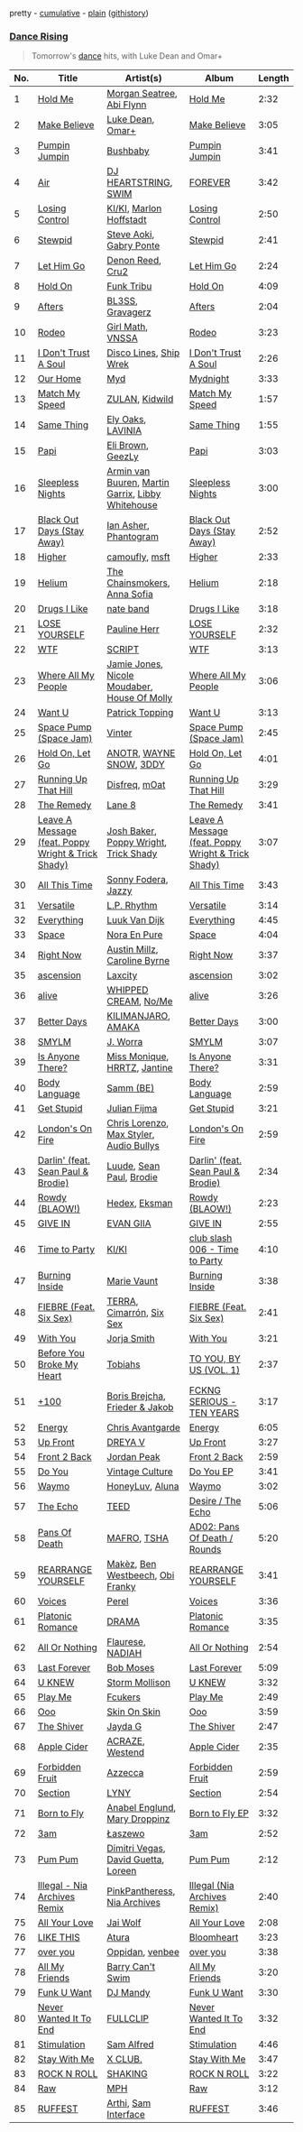pretty - [cumulative](/playlists/cumulative/Dance%20Rising.md) - [plain](/playlists/plain/37i9dQZF1DX8tZsk68tuDw) ([githistory](https://github.githistory.xyz/vitokorn/spotify-playlist-archive/blob/master/playlists/plain/37i9dQZF1DX8tZsk68tuDw))
### [Dance Rising](https://open.spotify.com/playlist/37i9dQZF1DX8tZsk68tuDw)

> Tomorrow's <a href="spotify:genre:edm_dance">dance</a> hits, with Luke Dean and Omar+

| No. | Title | Artist(s) | Album | Length |
|---|---|---|---|---|
| 1 | [Hold Me](https://open.spotify.com/track/2uxRNIseE14NHEh38SaEeZ) | [Morgan Seatree](https://open.spotify.com/artist/0GInfEJXl2kGPhSsVqEqXh), [Abi Flynn](https://open.spotify.com/artist/734bmNflMslwf81kYoy7bs) | [Hold Me](https://open.spotify.com/album/0xq1Ug8C06g4znM3QizelQ) | 2:32 |
| 2 | [Make Believe](https://open.spotify.com/track/7IoTUnyyvbMEY2UuE2Tmsx) | [Luke Dean](https://open.spotify.com/artist/2BhXOZ96YbOdXz8F6HVUw4), [Omar+](https://open.spotify.com/artist/06HO1b1nd4kQzRakdZBTSc) | [Make Believe](https://open.spotify.com/album/0WsYBIIe88Cbqs6QpwYqMy) | 3:05 |
| 3 | [Pumpin Jumpin](https://open.spotify.com/track/1VhNZmtGQPnJlzZStAYn5j) | [Bushbaby](https://open.spotify.com/artist/6YYg4TQoF8cp50IuM2vU4C) | [Pumpin Jumpin](https://open.spotify.com/album/0WyIwrLoLBoS30ES2bgnXF) | 3:41 |
| 4 | [Air](https://open.spotify.com/track/1hGFbfiUfo4xVIR0R706rR) | [DJ HEARTSTRING](https://open.spotify.com/artist/5tcwaJBUyEdxQxvieuQxU7), [SWIM](https://open.spotify.com/artist/1OxXLWb0AXEgOfTUzlDg3V) | [FOREVER](https://open.spotify.com/album/45eDwIUGCbJKLNGwXj00Jh) | 3:42 |
| 5 | [Losing Control](https://open.spotify.com/track/3gJ16QEGGhLFPNLvbXgB1u) | [KI/KI](https://open.spotify.com/artist/0UMs6dTf23FC2fHc40fXNS), [Marlon Hoffstadt](https://open.spotify.com/artist/0HHa7ZJZxUQlg5l2mB0N0f) | [Losing Control](https://open.spotify.com/album/4x4LKLSlnUfLVCHKDmD9LV) | 2:50 |
| 6 | [Stewpid](https://open.spotify.com/track/4ZCs1ZodLShvfhYLDrJExa) | [Steve Aoki](https://open.spotify.com/artist/77AiFEVeAVj2ORpC85QVJs), [Gabry Ponte](https://open.spotify.com/artist/5ENS85nZShljwNgg4wFD7D) | [Stewpid](https://open.spotify.com/album/45VtC7hbjqdnloYG2e8jO4) | 2:41 |
| 7 | [Let Him Go](https://open.spotify.com/track/2ir5RP1s9KMC8P6h1eMJsk) | [Denon Reed](https://open.spotify.com/artist/7uPcIYxrvLRWaL0xQU4TnE), [Cru2](https://open.spotify.com/artist/6uvHjbvYhxT5K481Ph53H1) | [Let Him Go](https://open.spotify.com/album/4kqyenhfePkTqSPqfPOOmg) | 2:24 |
| 8 | [Hold On](https://open.spotify.com/track/0zKGqyfegTfDT2ZwKCiSW9) | [Funk Tribu](https://open.spotify.com/artist/1vK8NnrPlBlF34LaiFX1SK) | [Hold On](https://open.spotify.com/album/1M5wUrormWAz4REo5hAwDs) | 4:09 |
| 9 | [Afters](https://open.spotify.com/track/3zBgyblLVca62srEQa1RPC) | [BL3SS](https://open.spotify.com/artist/6kbR2eL4hecj3rFwGOsYsI), [Gravagerz](https://open.spotify.com/artist/2zoy9aYWHueNXCIqh2MStc) | [Afters](https://open.spotify.com/album/1ijY6TU6pZ8AtvwnWnLip1) | 2:04 |
| 10 | [Rodeo](https://open.spotify.com/track/3KtJMh6nkI5Sv8YUayxsKm) | [Girl Math](https://open.spotify.com/artist/5ME3kZ92gTA4IcXDauJmz5), [VNSSA](https://open.spotify.com/artist/6fjbZ7zQBYEy3kvB5JL5PM) | [Rodeo](https://open.spotify.com/album/4lUpiJgxMtkPx0NIQH1uV2) | 3:23 |
| 11 | [I Don't Trust A Soul](https://open.spotify.com/track/6XIh9BtczdxO7HRQwrIPti) | [Disco Lines](https://open.spotify.com/artist/5Kmr0b3ip8g9P2i0dLTC3Z), [Ship Wrek](https://open.spotify.com/artist/1ic0FHNGIjXZAWH6O6Reif) | [I Don't Trust A Soul](https://open.spotify.com/album/1K34ZHVTpDsWUvvHjwfBQP) | 2:26 |
| 12 | [Our Home](https://open.spotify.com/track/5r29ub7D58nOi0vZbnvWGv) | [Myd](https://open.spotify.com/artist/3QFiymmbJlVBPpnrOatEAk) | [Mydnight](https://open.spotify.com/album/2MVB6MztUF4iFQCcbBYmOe) | 3:33 |
| 13 | [Match My Speed](https://open.spotify.com/track/0Jc3LSbd1KQaKpMC716iBX) | [ZULAN](https://open.spotify.com/artist/2Yz9F5lQVc0p6SDxkw2BvF), [Kidwild](https://open.spotify.com/artist/5IR3SxDdtCCw6KD1aoF6w9) | [Match My Speed](https://open.spotify.com/album/5BZIFHtGU9M94e69CJS12P) | 1:57 |
| 14 | [Same Thing](https://open.spotify.com/track/6XMNNNDOnkTXSh567RaGsb) | [Ely Oaks](https://open.spotify.com/artist/2MdFJmUQf3ckA99IhFF9my), [LAVINIA](https://open.spotify.com/artist/3VASiWHuSkZzujob6UXob6) | [Same Thing](https://open.spotify.com/album/0YXGVn9prM1CoWIiZNGfyL) | 1:55 |
| 15 | [Papi](https://open.spotify.com/track/4wYTybPU1G7ZuXKjMdrn54) | [Eli Brown](https://open.spotify.com/artist/5lVNSw2GPci8kebrAQpZqU), [GeezLy](https://open.spotify.com/artist/2pm5MR0BU1dzvOd7ernZQc) | [Papi](https://open.spotify.com/album/21T52MdMD1iecNLNbMvBhg) | 3:03 |
| 16 | [Sleepless Nights](https://open.spotify.com/track/39pgWHKvgtSlvEI0AWvi62) | [Armin van Buuren](https://open.spotify.com/artist/0SfsnGyD8FpIN4U4WCkBZ5), [Martin Garrix](https://open.spotify.com/artist/60d24wfXkVzDSfLS6hyCjZ), [Libby Whitehouse](https://open.spotify.com/artist/0myPBTBG3ODlKVBEf5OSBe) | [Sleepless Nights](https://open.spotify.com/album/7oqrJHKyfWOJGJqLSG4iDW) | 3:00 |
| 17 | [Black Out Days (Stay Away)](https://open.spotify.com/track/6r7b1UHvO3fBZe7wBXWTaZ) | [Ian Asher](https://open.spotify.com/artist/5IrxhrMyvZxzgPYrC9j2km), [Phantogram](https://open.spotify.com/artist/1l9d7B8W0IHy3LqWsxP2SH) | [Black Out Days (Stay Away)](https://open.spotify.com/album/5tqjvPX88OX1OpVo1QGBYC) | 2:52 |
| 18 | [Higher](https://open.spotify.com/track/6BSQNP60x1gUBToCF66S6r) | [camoufly](https://open.spotify.com/artist/6ZmJg6NCjGmRgC2GEI86pQ), [msft](https://open.spotify.com/artist/2G8vzUhESNnXthOWoZn3mx) | [Higher](https://open.spotify.com/album/2GcTWVCHl9KR00vBbMv7Uj) | 2:33 |
| 19 | [Helium](https://open.spotify.com/track/6boSF01JluHcotXBvUcnEz) | [The Chainsmokers](https://open.spotify.com/artist/69GGBxA162lTqCwzJG5jLp), [Anna Sofia](https://open.spotify.com/artist/3ONUI6Gh4s7kcv3h0EuG2K) | [Helium](https://open.spotify.com/album/2dMZhbMxAjRSWPjSOUkr1B) | 2:18 |
| 20 | [Drugs I Like](https://open.spotify.com/track/6I96oT2ZcOypVJkmqSujtr) | [nate band](https://open.spotify.com/artist/2n0lFF6QKRjr0jGB9UIT1W) | [Drugs I Like](https://open.spotify.com/album/57JsFYnRzXiB4WMUsyfKPg) | 3:18 |
| 21 | [LOSE YOURSELF](https://open.spotify.com/track/5vFQLe2rxYj0N3fOXIxErQ) | [Pauline Herr](https://open.spotify.com/artist/66VgJGpaRMwrNaS2MPqIDf) | [LOSE YOURSELF](https://open.spotify.com/album/16F8h09SzhLCFLC1rBWOJt) | 2:32 |
| 22 | [WTF](https://open.spotify.com/track/18rxxU3lErSMcyoYIXR4k1) | [SCRIPT](https://open.spotify.com/artist/4CvDmoy5yE6L4hdBOHg1sz) | [WTF](https://open.spotify.com/album/6Qs4FQFYCMfLnuYEFATGEo) | 3:13 |
| 23 | [Where All My People](https://open.spotify.com/track/0koUMh9cOpA0WfWD20MIxD) | [Jamie Jones](https://open.spotify.com/artist/4admDxmnri5Zco0xYrJ0ji), [Nicole Moudaber](https://open.spotify.com/artist/7ixDtqtITfqx5lZQGh5gKe), [House Of Molly](https://open.spotify.com/artist/2OJ4GHfL6qKe7osItZyedh) | [Where All My People](https://open.spotify.com/album/47EJutKixbBXN6mVtXe7Qg) | 3:06 |
| 24 | [Want U](https://open.spotify.com/track/0hW6yD1MgFpwonGgFf617D) | [Patrick Topping](https://open.spotify.com/artist/7yRimuQSC5Ks3T2Ts0iyZa) | [Want U](https://open.spotify.com/album/4KImdEXoK1S2Id8E53qTgW) | 3:13 |
| 25 | [Space Pump (Space Jam)](https://open.spotify.com/track/4vqZk6EL4i4lSYHMViNnuV) | [Vinter](https://open.spotify.com/artist/7kxIJLoHe2W8GFXSN17KWz) | [Space Pump (Space Jam)](https://open.spotify.com/album/73MaHOfZf2Dh5fTCwBfXMA) | 2:45 |
| 26 | [Hold On, Let Go](https://open.spotify.com/track/68tOdKX9bNXD2MCFVsE5OF) | [ANOTR](https://open.spotify.com/artist/4p5WgeiPSPpqPDs7T6OkWf), [WAYNE SNOW](https://open.spotify.com/artist/4f44GWlEQdXaWl8gQ9sPBC), [3DDY](https://open.spotify.com/artist/7D53TPVCnMEjMMKP9EKv8q) | [Hold On, Let Go](https://open.spotify.com/album/73diRAl84rievVIadGPsoc) | 4:01 |
| 27 | [Running Up That Hill](https://open.spotify.com/track/6FPZOmgqrLVDO9eCocyUY8) | [Disfreq](https://open.spotify.com/artist/2r6S8dhE6TLxyYJndSd345), [mOat](https://open.spotify.com/artist/5cwcCt2XL9QIC0yZy33Fds) | [Running Up That Hill](https://open.spotify.com/album/18vln26XLOG633FiGZ0GLF) | 3:29 |
| 28 | [The Remedy](https://open.spotify.com/track/7lzWB5OQsulccR6ywX4JjM) | [Lane 8](https://open.spotify.com/artist/27gtK7m9vYwCyJ04zz0kIb) | [The Remedy](https://open.spotify.com/album/0IaYbZzTVe1ipJ4yn3eMXu) | 3:41 |
| 29 | [Leave A Message (feat. Poppy Wright & Trick Shady)](https://open.spotify.com/track/6pMfUwTWJfhnqfjW020rNH) | [Josh Baker](https://open.spotify.com/artist/4zf8Awb8y1X9qwL4oiVRd6), [Poppy Wright](https://open.spotify.com/artist/7av0AJ5afMwtx5Ay0Nv7qS), [Trick Shady](https://open.spotify.com/artist/0Bkjl4B4omnidK7jdcIsxC) | [Leave A Message (feat. Poppy Wright & Trick Shady)](https://open.spotify.com/album/2wyxDi2v4RwUsJifLQx75r) | 3:07 |
| 30 | [All This Time](https://open.spotify.com/track/0m00au0MMoII2767mu4sj7) | [Sonny Fodera](https://open.spotify.com/artist/39B7ChWwrWDs7zXlsu3MoP), [Jazzy](https://open.spotify.com/artist/7zAAwgV5Wqmvpb4GzvlRkP) | [All This Time](https://open.spotify.com/album/2VpQLsVZOBVzuDmTHsQETP) | 3:43 |
| 31 | [Versatile](https://open.spotify.com/track/2CX8w6jrSDujqcnkxDMJw0) | [L.P. Rhythm](https://open.spotify.com/artist/3K5qBiy5EHwb270817Cy6e) | [Versatile](https://open.spotify.com/album/3ktHqT8RfFWsosodNUfvB0) | 3:14 |
| 32 | [Everything](https://open.spotify.com/track/1BJyVpblYEmeYberEVmOWM) | [Luuk Van Dijk](https://open.spotify.com/artist/1KFfk3NtblIJtGEqyiR31t) | [Everything](https://open.spotify.com/album/56f1MFjf3qnA3OQSqS0017) | 4:45 |
| 33 | [Space](https://open.spotify.com/track/4eQXDVpJW0P2uj59IuoKrh) | [Nora En Pure](https://open.spotify.com/artist/24DO0PijjITGIEWsO8XaPs) | [Space](https://open.spotify.com/album/3msvLBxKrUza6uM1VjXLsI) | 4:04 |
| 34 | [Right Now](https://open.spotify.com/track/69kA0r4P0OYNRunizcANLu) | [Austin Millz](https://open.spotify.com/artist/43UmVQp9qZILibJ5vHq21k), [Caroline Byrne](https://open.spotify.com/artist/2tVd9Bpt5Li9UsmKwhJ1nG) | [Right Now](https://open.spotify.com/album/7KLcjAjvk0hZjj7vWLuu7n) | 3:37 |
| 35 | [ascension](https://open.spotify.com/track/64I6rOFgXK6XzElgsF4moV) | [Laxcity](https://open.spotify.com/artist/4YUBqnGDhH4JphZIhi9cdB) | [ascension](https://open.spotify.com/album/2ATV1vTGeO6H7nMwo2cIAN) | 3:02 |
| 36 | [alive](https://open.spotify.com/track/43IicbdTFqQdd70qPUAFyi) | [WHIPPED CREAM](https://open.spotify.com/artist/5CMaNobmJYgXcfiT0zYOwi), [No/Me](https://open.spotify.com/artist/4L0It80jhQQKMTU2r02nkL) | [alive](https://open.spotify.com/album/4793thhWqAaumOMiplcu9y) | 3:26 |
| 37 | [Better Days](https://open.spotify.com/track/4ncYt6zcpeT7TdKy5XQ8Mu) | [KILIMANJARO](https://open.spotify.com/artist/4QGD0m9AGZixhuPAzaBeD7), [AMAKA](https://open.spotify.com/artist/37BQKlogkKqPt9nioMBLOa) | [Better Days](https://open.spotify.com/album/77rQVGYB6ZuwjAKo6Q2Qbh) | 3:00 |
| 38 | [SMYLM](https://open.spotify.com/track/4JRbEcUs01JZCFjN9hGE1E) | [J. Worra](https://open.spotify.com/artist/4q0N3EI67tVnAeeaXbNQIj) | [SMYLM](https://open.spotify.com/album/47HatR4NP5jlPZs2VaX7aw) | 3:07 |
| 39 | [Is Anyone There?](https://open.spotify.com/track/72KMAIU0XxUKsXblW2DRBC) | [Miss Monique](https://open.spotify.com/artist/29TpNOsTNYbLb6Xa10H0PR), [HRRTZ](https://open.spotify.com/artist/6VpuPMBN4oVa62K1wS9bGS), [Jantine](https://open.spotify.com/artist/3Hlhy5mpM8cT1Guv1GOhQG) | [Is Anyone There?](https://open.spotify.com/album/40rSdIgEqjUTXcYbqer1rz) | 3:31 |
| 40 | [Body Language](https://open.spotify.com/track/31yljlcH1pEm4Dz85D1KGC) | [Samm (BE)](https://open.spotify.com/artist/2IDtMW47SEAptw9RwNREm0) | [Body Language](https://open.spotify.com/album/1PJEjRyI5FCOqFf6QbWnlf) | 2:59 |
| 41 | [Get Stupid](https://open.spotify.com/track/22pC8m4kzjrMQRJXYg0usw) | [Julian Fijma](https://open.spotify.com/artist/3KEvY1XBn7ZqQcHhUoGeqy) | [Get Stupid](https://open.spotify.com/album/0xkWdnlmmsfqbFrdqlrGom) | 3:21 |
| 42 | [London's On Fire](https://open.spotify.com/track/3kFGYfnYWraDZ8iAWx45QR) | [Chris Lorenzo](https://open.spotify.com/artist/7tm9Tuc70geXOOyKhtZHIj), [Max Styler](https://open.spotify.com/artist/3NKKngINK1tP6BFy0WOyWk), [Audio Bullys](https://open.spotify.com/artist/5kwHgbzNHq1iHkUSrAmjjQ) | [London's On Fire](https://open.spotify.com/album/3LqNJnokJGQgkYzskHNJGB) | 2:59 |
| 43 | [Darlin' (feat. Sean Paul & Brodie)](https://open.spotify.com/track/3nzc4SgSCinAI09fpGaHxT) | [Luude](https://open.spotify.com/artist/20cmhoGvN0eyzhmsHJH1Mg), [Sean Paul](https://open.spotify.com/artist/3Isy6kedDrgPYoTS1dazA9), [Brodie](https://open.spotify.com/artist/7HvAimFUDbhD9XRv1dbJ9t) | [Darlin' (feat. Sean Paul & Brodie)](https://open.spotify.com/album/0ixEaoNaJMDniffs0HfMpt) | 2:34 |
| 44 | [Rowdy (BLAOW!)](https://open.spotify.com/track/6Gkum3tDLFXTAUktaV6yh6) | [Hedex](https://open.spotify.com/artist/22I9QWygJ2IfxR855VsA3t), [Eksman](https://open.spotify.com/artist/2654RQ9MP4lxi0PLQY3ig7) | [Rowdy (BLAOW!)](https://open.spotify.com/album/6KSL4epV7UWnFKryvdPk3i) | 2:23 |
| 45 | [GIVE IN](https://open.spotify.com/track/7DvaIxndt396r0LJeXSe3j) | [EVAN GIIA](https://open.spotify.com/artist/0D6BtvIkN3P9GHTa8KR24t) | [GIVE IN](https://open.spotify.com/album/5tRfIKrXKuaIIcuwIuYr2o) | 2:55 |
| 46 | [Time to Party](https://open.spotify.com/track/08lKWR8JNqZdlNOvyE7O1s) | [KI/KI](https://open.spotify.com/artist/0UMs6dTf23FC2fHc40fXNS) | [club slash 006 - Time to Party](https://open.spotify.com/album/0plQH92WSIv5QjX0ooqNmV) | 4:10 |
| 47 | [Burning Inside](https://open.spotify.com/track/449kNr07oY9jZWkRwlZl5Z) | [Marie Vaunt](https://open.spotify.com/artist/50KydUSYhBFGorhAgUcrL5) | [Burning Inside](https://open.spotify.com/album/5VMcsCWlKoqmhO9t9ZD8H3) | 3:38 |
| 48 | [FIEBRE (Feat. Six Sex)](https://open.spotify.com/track/0IIQtfrHXuoumnGRKqyPc4) | [TERRA](https://open.spotify.com/artist/2ZO4ka6Jjy4hukXzifTEmA), [Cimarrón](https://open.spotify.com/artist/55RsSMUUEc7iMzXQcRSHnI), [Six Sex](https://open.spotify.com/artist/29rvPhemBdOLYdLr2xI8dr) | [FIEBRE (Feat. Six Sex)](https://open.spotify.com/album/0NTUigooxMuY6UyTst6lwe) | 2:41 |
| 49 | [With You](https://open.spotify.com/track/2niEmkDmcR2T0ch2qPPoLm) | [Jorja Smith](https://open.spotify.com/artist/1CoZyIx7UvdxT5c8UkMzHd) | [With You](https://open.spotify.com/album/1STaSLMAgjTvXuQTOqyvEw) | 3:21 |
| 50 | [Before You Broke My Heart](https://open.spotify.com/track/5t3HqfdKcA7igOrOx0JKJX) | [Tobiahs](https://open.spotify.com/artist/4eHzBO6qaL2wt35kENSbTs) | [TO YOU, BY US (VOL. 1)](https://open.spotify.com/album/3B5HqIucVllBSuzk692VFv) | 2:37 |
| 51 | [+100](https://open.spotify.com/track/6ViQUdwjd96UevIV14MGDm) | [Boris Brejcha](https://open.spotify.com/artist/6caPJFLv1wesmM7gwK1ACy), [Frieder & Jakob](https://open.spotify.com/artist/0rngZQF9IoOPgAXhJmF35V) | [FCKNG SERIOUS - TEN YEARS](https://open.spotify.com/album/5Md7czb7InID5CDy5SOZ5R) | 3:17 |
| 52 | [Energy](https://open.spotify.com/track/25wfFxvxoRwZN9UwqqCsjg) | [Chris Avantgarde](https://open.spotify.com/artist/715OI7hiv58daVlEDXM47U) | [Energy](https://open.spotify.com/album/3Qr5e6vWQ8r9l8dhPJoOrY) | 6:05 |
| 53 | [Up Front](https://open.spotify.com/track/74X66DXVuSLDEOp3sR8GFL) | [DREYA V](https://open.spotify.com/artist/4EFAuQI8Ou0bmpf5Vh1P5P) | [Up Front](https://open.spotify.com/album/6eLVBuH7e14JC1pRR09kzP) | 3:27 |
| 54 | [Front 2 Back](https://open.spotify.com/track/5O3BBu1w4gfT0vsLPN3bfW) | [Jordan Peak](https://open.spotify.com/artist/5Jhhsm26nMbGu8FNOvN3Gk) | [Front 2 Back](https://open.spotify.com/album/0GjU9EI6COpbjnLEh049Ct) | 2:59 |
| 55 | [Do You](https://open.spotify.com/track/59Omhh3MqpuvUXvVoRdiBH) | [Vintage Culture](https://open.spotify.com/artist/28uJnu5EsrGml2tBd7y8ts) | [Do You EP](https://open.spotify.com/album/5FuiFhKEYrgrOnMck9cXqb) | 3:41 |
| 56 | [Waymo](https://open.spotify.com/track/0sI1Sx8scXXR3KylkXARzf) | [HoneyLuv](https://open.spotify.com/artist/1sl3gVNz3Nxd4poA8f76sl), [Aluna](https://open.spotify.com/artist/5ITI6SEoUZMIXXkzCfr4oE) | [Waymo](https://open.spotify.com/album/24tWMML2bsA27NlVIYafD9) | 3:02 |
| 57 | [The Echo](https://open.spotify.com/track/13vv2vy3F15e62jVqnnGAA) | [TEED](https://open.spotify.com/artist/0g3NiCRhEv7M4SEDMrpItN) | [Desire / The Echo](https://open.spotify.com/album/6rOgSgLPH6OtQuJsX7inJP) | 5:06 |
| 58 | [Pans Of Death](https://open.spotify.com/track/7xcyrOG8Hx9qHbf7JRx31T) | [MAFRO](https://open.spotify.com/artist/2Y9v3pyVuYM0o8bSLAUUZm), [TSHA](https://open.spotify.com/artist/2kLa7JZu4Ijdz1Gle2khZh) | [AD02: Pans Of Death / Rounds](https://open.spotify.com/album/4d74veTXh1r6jtpLaH1fNL) | 5:20 |
| 59 | [REARRANGE YOURSELF](https://open.spotify.com/track/3DUf1zmIEzJ71RVKCCOZWb) | [Makèz](https://open.spotify.com/artist/0jJ2FmezizVLUIll3rbXmE), [Ben Westbeech](https://open.spotify.com/artist/0qP3Irw4a8UFvXv6KQf3XM), [Obi Franky](https://open.spotify.com/artist/7wcA5gBY4GRUDwcfyoj0p0) | [REARRANGE YOURSELF](https://open.spotify.com/album/6SrZ9IvPllHz1BrhCajg5f) | 3:41 |
| 60 | [Voices](https://open.spotify.com/track/30swnXxdVtDdwgZBUtwvcm) | [Perel](https://open.spotify.com/artist/5cmqnZNaNDqgcsTOkQUmqB) | [Voices](https://open.spotify.com/album/4e1mGV35guXUGYlOYhAAzJ) | 3:36 |
| 61 | [Platonic Romance](https://open.spotify.com/track/0fJO3Wb7HjiLottJ73DB1P) | [DRAMA](https://open.spotify.com/artist/7LvvNoUPwTZpgXDWBRrfHg) | [Platonic Romance](https://open.spotify.com/album/0CfuZ5QxnFW45tb0TVDUgm) | 3:35 |
| 62 | [All Or Nothing](https://open.spotify.com/track/5ryjcOp0ZyAwzcHCnyofVR) | [Flaurese](https://open.spotify.com/artist/2ZZtx5Nl2hf5rjM2q9XE06), [NADIAH](https://open.spotify.com/artist/1xMTtv502Ls5oN1xMEJele) | [All Or Nothing](https://open.spotify.com/album/5VwQr7tA1L0gKA3cuzUIQB) | 2:54 |
| 63 | [Last Forever](https://open.spotify.com/track/17DObRgarppeleRuJJOV8q) | [Bob Moses](https://open.spotify.com/artist/6LHsnRBUYhFyt01PdKXAF5) | [Last Forever](https://open.spotify.com/album/6u9A0fkIdZfRNpLepIV39C) | 5:09 |
| 64 | [U KNEW](https://open.spotify.com/track/7hxV8cTz7q0BpcINmEl0q9) | [Storm Mollison](https://open.spotify.com/artist/6GOV6moAmOS8qzIEvjKoVC) | [U KNEW](https://open.spotify.com/album/2VLBoICgmdCwSeFuJt3pfc) | 3:32 |
| 65 | [Play Me](https://open.spotify.com/track/20UnbY4JAUTbSCf38TKDdz) | [Fcukers](https://open.spotify.com/artist/3UtzOHYm3lQALkKzVD4wyO) | [Play Me](https://open.spotify.com/album/68J2MTHvW4gM5C6aevE1fV) | 2:49 |
| 66 | [Ooo](https://open.spotify.com/track/3O4VZXxFLtyb8yhCHnClDu) | [Skin On Skin](https://open.spotify.com/artist/5mnxMXIM6BNhVVTXnBatKa) | [Ooo](https://open.spotify.com/album/55F9lvdT7PRtVofAzLXDRX) | 3:59 |
| 67 | [The Shiver](https://open.spotify.com/track/0ouWOf4W8331O6dt2GCW7A) | [Jayda G](https://open.spotify.com/artist/3NKVm2Jedcf6ibJr6pMUVx) | [The Shiver](https://open.spotify.com/album/1d8Jpk53Ue4Vi7joBNFSvB) | 2:47 |
| 68 | [Apple Cider](https://open.spotify.com/track/3tC1yR3AZxpgac6ajPHHfL) | [ACRAZE](https://open.spotify.com/artist/4pnp4w9g30yLfVIAFnZMRd), [Westend](https://open.spotify.com/artist/4epc3Bd0DOBA0kDywkRAsu) | [Apple Cider](https://open.spotify.com/album/23vD66LgullE2QYuqVmuX9) | 2:35 |
| 69 | [Forbidden Fruit](https://open.spotify.com/track/2O2qDKPqS7SIU9OsI4Rk7c) | [Azzecca](https://open.spotify.com/artist/2k5DY2QDU3kBi5DX7OQlWj) | [Forbidden Fruit](https://open.spotify.com/album/7GnTlRiJC8e2NG6oNkm8FL) | 2:59 |
| 70 | [Section](https://open.spotify.com/track/13IFfr6kVUSLb19xnQjMk6) | [LYNY](https://open.spotify.com/artist/7xqIp1044Z2vd9v9ZphjLa) | [Section](https://open.spotify.com/album/6jeJlGyVdlYlckrkCou7dT) | 2:54 |
| 71 | [Born to Fly](https://open.spotify.com/track/3XKuIEGQ1boUlHDdEGopOQ) | [Anabel Englund](https://open.spotify.com/artist/3ky8xBRraNNzxzXEw6Ga0c), [Mary Droppinz](https://open.spotify.com/artist/4tPVnr7VB15UA9TRsie3cS) | [Born to Fly EP](https://open.spotify.com/album/79rPw6bPRYr0VsjY3YfX80) | 3:32 |
| 72 | [3am](https://open.spotify.com/track/7qAuCJDxFwt6Zp8WWVK15h) | [Łaszewo](https://open.spotify.com/artist/6jxGLrn1I14RIeRYodOpLN) | [3am](https://open.spotify.com/album/4iwqQzA2I4bjGedTQjCKQV) | 2:52 |
| 73 | [Pum Pum](https://open.spotify.com/track/0l8c2GCnuNc0mDWYd8J2aX) | [Dimitri Vegas](https://open.spotify.com/artist/2HkAI0YrEcgoR8QdaURqhO), [David Guetta](https://open.spotify.com/artist/1Cs0zKBU1kc0i8ypK3B9ai), [Loreen](https://open.spotify.com/artist/49aaHxvAJ0tCh0F15OnwIl) | [Pum Pum](https://open.spotify.com/album/46Br00VcUWM7IRuxE3UjcB) | 2:12 |
| 74 | [Illegal - Nia Archives Remix](https://open.spotify.com/track/0c1s95bO4ZqOOmFl8mfsro) | [PinkPantheress](https://open.spotify.com/artist/78rUTD7y6Cy67W1RVzYs7t), [Nia Archives](https://open.spotify.com/artist/7BMR0fwtEvzGtK4rNGdoiQ) | [Illegal (Nia Archives Remix)](https://open.spotify.com/album/57V3Ec9fpJEUZkFyW2axtx) | 2:40 |
| 75 | [All Your Love](https://open.spotify.com/track/54myGd3cApYi3ZSSXseWmr) | [Jai Wolf](https://open.spotify.com/artist/24V5UY0nChKpnb1TBPJhCw) | [All Your Love](https://open.spotify.com/album/4EcmsY4avimrHEiYWgJxSD) | 2:08 |
| 76 | [LIKE THIS](https://open.spotify.com/track/04Zh8fUm1YKPgYYMjjsZzb) | [Atura](https://open.spotify.com/artist/5nn0cIrXfm1pZ7jKFFexei) | [Bloomheart](https://open.spotify.com/album/3p2d2Uvsp8DwCnlWwa0TUm) | 3:23 |
| 77 | [over you](https://open.spotify.com/track/4oDxs30sUOndog6GHHhOMe) | [Oppidan](https://open.spotify.com/artist/338p7qzZTDJSHJzSjIZMFK), [venbee](https://open.spotify.com/artist/4UWWa5dKgTLAx8mv6Ju6X1) | [over you](https://open.spotify.com/album/0S6V0kxRKGxfSMdy5otubJ) | 3:38 |
| 78 | [All My Friends](https://open.spotify.com/track/2xqI4s8TsrOhhGoWZYoDS2) | [Barry Can't Swim](https://open.spotify.com/artist/0vTVU0KH0CVzijsoKGsTPl) | [All My Friends](https://open.spotify.com/album/60emWBk5kYEXwYqoM20mco) | 3:20 |
| 79 | [Funk U Want](https://open.spotify.com/track/2aiiorAu7zLKYanYv47LjN) | [DJ Mandy](https://open.spotify.com/artist/4p2xDjEJLI7pgml2xOb3iT) | [Funk U Want](https://open.spotify.com/album/1fXkckIZDpKNPOsyK55iwu) | 3:30 |
| 80 | [Never Wanted It To End](https://open.spotify.com/track/4QOVuL0aWA1FNKG85kRjpw) | [FULLCLIP](https://open.spotify.com/artist/1WEgIPUvIq0ruHxECA7tR9) | [Never Wanted It To End](https://open.spotify.com/album/6arrhLTMpCYwBiAWgh9K8g) | 3:32 |
| 81 | [Stimulation](https://open.spotify.com/track/3EKDfS52GYH6mXT7pyo1JV) | [Sam Alfred](https://open.spotify.com/artist/4PVzoVUDxey3mxGdkf4HgR) | [Stimulation](https://open.spotify.com/album/28CIkCFWMObaWeO4KQ3lfb) | 4:46 |
| 82 | [Stay With Me](https://open.spotify.com/track/24kyh4hM1lJTxpfL2QxnTM) | [X CLUB.](https://open.spotify.com/artist/4CYPaFp9yDrNduNptv0DPQ) | [Stay With Me](https://open.spotify.com/album/069YF5u0N8zI2htQXUod5R) | 3:47 |
| 83 | [ROCK N ROLL](https://open.spotify.com/track/4fSK64STGlvWp4huwv0Kfo) | [SHAKING](https://open.spotify.com/artist/5ymmrBnnRTW23bKo7Fpbx6) | [ROCK N ROLL](https://open.spotify.com/album/53nvgUQDdVS5u3JFYQRXP3) | 3:22 |
| 84 | [Raw](https://open.spotify.com/track/2U9RtZORzcu54vkWI19PIL) | [MPH](https://open.spotify.com/artist/62SCu33InHVq97VaWw3eof) | [Raw](https://open.spotify.com/album/2CJ61dRA06lmlIw8hVvmak) | 3:12 |
| 85 | [RUFFEST](https://open.spotify.com/track/5XufMiP9Ic0KlFm6QMjGcE) | [Arthi](https://open.spotify.com/artist/700RxrCFFg46ZosW39M6x4), [Sam Interface](https://open.spotify.com/artist/04dcWSXP57PDMzOuQ2tgMw) | [RUFFEST](https://open.spotify.com/album/6eovWDRLkn2Y4AdcJDQaSf) | 3:46 |